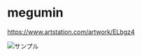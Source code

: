 # megumin
https://www.artstation.com/artwork/ELbgz4

![サンプル](https://cdna.artstation.com/p/assets/images/images/032/058/876/large/oja-untitled.jpg?1605358192)
